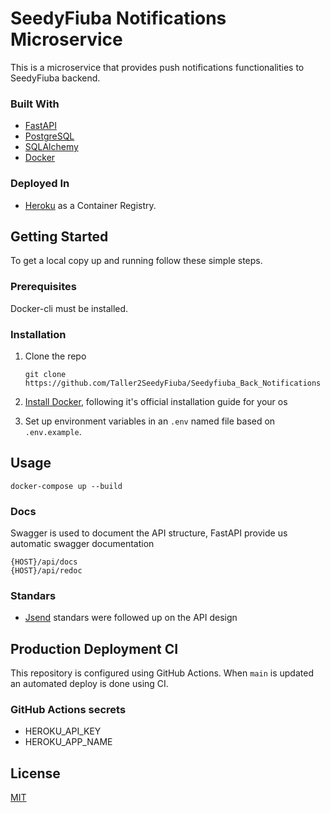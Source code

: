 # SeedyFiuba Notifications Microservice

This is a microservice that provides push notifications functionalities to SeedyFiuba backend.

### Built With

* [FastAPI](https://fastapi.tiangolo.com/)
* [PostgreSQL](https://www.postgresql.org/)
* [SQLAlchemy](https://www.sqlalchemy.org/)
* [Docker](https://www.docker.com/)

### Deployed In

* [Heroku](https://www.heroku.com/) as a Container Registry.

## Getting Started

To get a local copy up and running follow these simple steps.

### Prerequisites

Docker-cli must be installed.

### Installation

1. Clone the repo
   ```git
   git clone https://github.com/Taller2SeedyFiuba/Seedyfiuba_Back_Notifications
   ```
2. [Install Docker](https://docs.docker.com/engine/install/), following it's official installation guide for your os 

3. Set up environment variables in an ```.env``` named file based on ```.env.example```.

## Usage

```docker
docker-compose up --build
```

### Docs

Swagger is used to document the API structure, FastAPI provide us automatic swagger documentation
```
{HOST}/api/docs
{HOST}/api/redoc
```

### Standars

* [Jsend](https://github.com/omniti-labs/jsend) standars were followed up on the API design


## Production Deployment CI

This repository is configured using GitHub Actions. When ```main``` is updated an automated deploy is done using CI.

### GitHub Actions secrets

* HEROKU_API_KEY
* HEROKU_APP_NAME

## License
[MIT](https://choosealicense.com/licenses/mit/)

